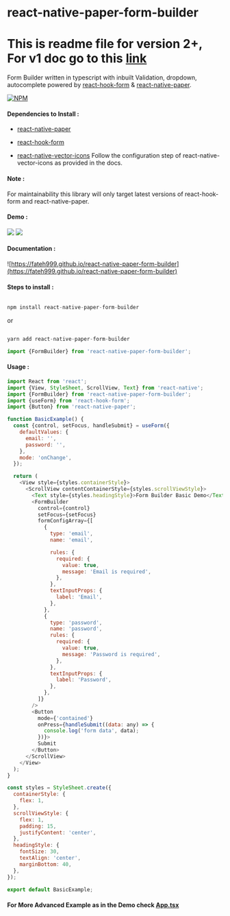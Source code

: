 # react-native-paper-form-builder

# This is readme file for version 2+, For v1 doc go to this [link](READMEv1.md)

Form Builder written in typescript with inbuilt Validation, dropdown, autocomplete powered by [react-hook-form](https://react-hook-form.com/) & [react-native-paper](https://callstack.github.io/react-native-paper/).

[![NPM](https://nodei.co/npm/react-native-paper-form-builder.png?downloads=true)](https://nodei.co/npm/react-native-paper-form-builder/)

#### Dependencies to Install :

- [react-native-paper](https://www.npmjs.com/package/react-native-paper)

- [react-hook-form](https://www.npmjs.com/package/react-hook-form)

- [react-native-vector-icons](https://www.npmjs.com/package/react-native-vector-icons) Follow the configuration step of react-native-vector-icons as provided in the docs.

#### Note :

For maintainability this library will only target latest versions of react-hook-form and react-native-paper.

#### Demo :

![](iOS.gif)
![](android.gif)

#### Documentation :

![https://fateh999.github.io/react-native-paper-form-builder](https://fateh999.github.io/react-native-paper-form-builder)

#### Steps to install :

```javascript

npm install react-native-paper-form-builder

```

or

```javascript

yarn add react-native-paper-form-builder

```

```javascript
import {FormBuilder} from 'react-native-paper-form-builder';
```

#### Usage :

```javascript
import React from 'react';
import {View, StyleSheet, ScrollView, Text} from 'react-native';
import {FormBuilder} from 'react-native-paper-form-builder';
import {useForm} from 'react-hook-form';
import {Button} from 'react-native-paper';

function BasicExample() {
  const {control, setFocus, handleSubmit} = useForm({
    defaultValues: {
      email: '',
      password: '',
    },
    mode: 'onChange',
  });

  return (
    <View style={styles.containerStyle}>
      <ScrollView contentContainerStyle={styles.scrollViewStyle}>
        <Text style={styles.headingStyle}>Form Builder Basic Demo</Text>
        <FormBuilder
          control={control}
          setFocus={setFocus}
          formConfigArray={[
            {
              type: 'email',
              name: 'email',

              rules: {
                required: {
                  value: true,
                  message: 'Email is required',
                },
              },
              textInputProps: {
                label: 'Email',
              },
            },
            {
              type: 'password',
              name: 'password',
              rules: {
                required: {
                  value: true,
                  message: 'Password is required',
                },
              },
              textInputProps: {
                label: 'Password',
              },
            },
          ]}
        />
        <Button
          mode={'contained'}
          onPress={handleSubmit((data: any) => {
            console.log('form data', data);
          })}>
          Submit
        </Button>
      </ScrollView>
    </View>
  );
}

const styles = StyleSheet.create({
  containerStyle: {
    flex: 1,
  },
  scrollViewStyle: {
    flex: 1,
    padding: 15,
    justifyContent: 'center',
  },
  headingStyle: {
    fontSize: 30,
    textAlign: 'center',
    marginBottom: 40,
  },
});

export default BasicExample;
```

#### For More Advanced Example as in the Demo check [App.tsx](example/App.tsx)
